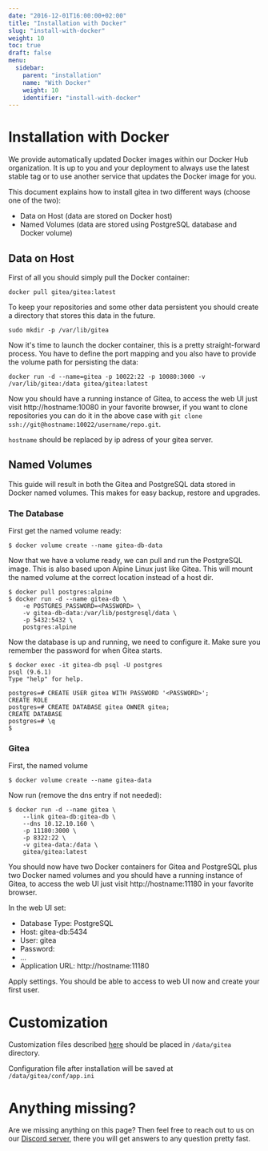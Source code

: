 ```yaml
---
date: "2016-12-01T16:00:00+02:00"
title: "Installation with Docker"
slug: "install-with-docker"
weight: 10
toc: true
draft: false
menu:
  sidebar:
    parent: "installation"
    name: "With Docker"
    weight: 10
    identifier: "install-with-docker"
---
```


# Installation with Docker

We provide automatically updated Docker images within our Docker Hub organization. It is up to you and your deployment to always use the latest stable tag or to use another service that updates the Docker image for you.

This document explains how to install gitea in two different ways (choose one of the two):

- Data on Host (data are stored on Docker host)
- Named Volumes (data are stored using  PostgreSQL database and Docker volume)

## Data on Host

First of all you should simply pull the Docker container:

```
docker pull gitea/gitea:latest
```

To keep your repositories and some other data persistent you should create a directory that stores this data in the future.

```
sudo mkdir -p /var/lib/gitea
```

Now it's time to launch the docker container, this is a pretty straight-forward process. You have to define the port mapping and you also have to provide the volume path for persisting the data:

```
docker run -d --name=gitea -p 10022:22 -p 10080:3000 -v /var/lib/gitea:/data gitea/gitea:latest
```

Now you should have a running instance of Gitea, to access the web UI just visit http://hostname:10080 in your favorite browser, if you want to clone repositories you can do it in the above case with `git clone ssh://git@hostname:10022/username/repo.git`.

`hostname` should be replaced by ip adress of your gitea server.

## Named Volumes 

This guide will result in both the Gitea and PostgreSQL data stored in Docker named volumes. This makes for easy backup, restore and upgrades.

### The Database

First get the named volume ready:

```
$ docker volume create --name gitea-db-data
```

Now that we have a volume ready, we can pull and run the PostgreSQL image. This is also based upon Alpine Linux just like Gitea. This will mount the named volume at the correct location instead of a host dir.

```
$ docker pull postgres:alpine
$ docker run -d --name gitea-db \
    -e POSTGRES_PASSWORD=<PASSWORD> \
    -v gitea-db-data:/var/lib/postgresql/data \
    -p 5432:5432 \
    postgres:alpine
```

Now the database is up and running, we need to configure it. Make sure you remember the password for when Gitea starts.

```
$ docker exec -it gitea-db psql -U postgres
psql (9.6.1)
Type "help" for help.

postgres=# CREATE USER gitea WITH PASSWORD '<PASSWORD>';
CREATE ROLE
postgres=# CREATE DATABASE gitea OWNER gitea;
CREATE DATABASE
postgres=# \q
$
```

### Gitea

First, the named volume

```
$ docker volume create --name gitea-data
```

Now run (remove the dns entry if not needed):

```
$ docker run -d --name gitea \
	--link gitea-db:gitea-db \
	--dns 10.12.10.160 \
	-p 11180:3000 \
	-p 8322:22 \
	-v gitea-data:/data \
	gitea/gitea:latest
```

You should now have two Docker containers for Gitea and PostgreSQL plus two Docker named volumes and you should have a running instance of Gitea, to access the web UI just visit http://hostname:11180 in your favorite browser.

In the web UI set:
- Database Type: PostgreSQL
- Host: gitea-db:5434
- User: gitea
- Password: <PASSWORD>
- ...
- Application URL: http://hostname:11180

Apply settings. You should be able to access to web UI now and create your first user.

# Customization

Customization files described [here](https://docs.gitea.io/en-us/customizing-gitea/) should be placed in `/data/gitea` directory.

Configuration file after installation will be saved at `/data/gitea/conf/app.ini`

# Anything missing?

Are we missing anything on this page? Then feel free to reach out to us on our [Discord server](https://discord.gg/NsatcWJ), there you will get answers to any question pretty fast.
